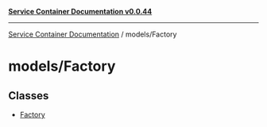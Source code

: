 [**Service Container Documentation v0.0.44**](../../README.md)

***

[Service Container Documentation](../../modules.md) / models/Factory

# models/Factory

## Classes

- [Factory](classes/Factory.md)
